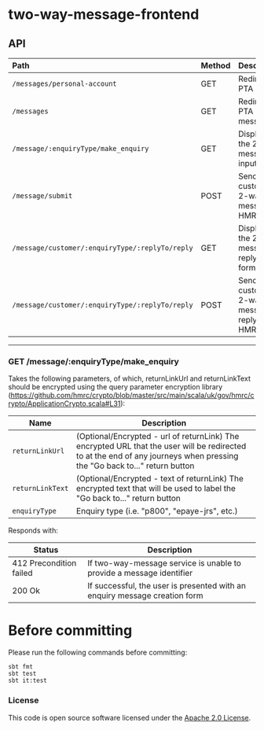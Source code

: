 
# two-way-message-frontend

## API
| Path                                                | Method | Description                                  |
|:----------------------------------------------------|:-------|----------------------------------------------|
| ```/messages/personal-account```                    | GET    | Redirect to PTA home                         |  
| ```/messages```                                     | GET    | Redirect to PTA messages                     |
| ```/message/:enquiryType/make_enquiry```            | GET    | Displays the 2-way message input form        |
| ```/message/submit```                               | POST   | Sends a customer 2-way message to HMRC       |
| ```/message/customer/:enquiryType/:replyTo/reply``` | GET    | Displays the 2-way message reply input form  | 
| ```/message/customer/:enquiryType/:replyTo/reply``` | POST   | Sends a customer 2-way message reply to HMRC |
--------------------------------------------------------------------------------------------------------------- 
 
 ### GET /message/:enquiryType/make_enquiry
 
 Takes the following parameters, of which, returnLinkUrl and returnLinkText should be encrypted using the query parameter encryption library (https://github.com/hmrc/crypto/blob/master/src/main/scala/uk/gov/hmrc/crypto/ApplicationCrypto.scala#L31):
 
 | Name                 | Description |
 | -------------------- | ----------- |
 | `returnLinkUrl`      | (Optional/Encrypted - url of returnLink) The encrypted URL that the user will be redirected to at the end of any journeys when pressing the "Go back to..." return button |
 | `returnLinkText`     | (Optional/Encrypted - text of returnLink) The encrypted text that will be used to label the "Go back to..." return button |
 | `enquiryType`        | Enquiry type (i.e. "p800", "epaye-jrs", etc.) |
 
 Responds with:
 
 | Status                        | Description |
 | ----------------------------- | ----------- |
 | 412 Precondition failed       | If two-way-message service is unable to provide a message identifier |
 | 200 Ok                        | If successful, the user is presented with an enquiry message creation form|
 
# Before committing
Please run the following commands before committing:
```shell script
sbt fmt
sbt test
sbt it:test
```

### License

This code is open source software licensed under the [Apache 2.0 License]("http://www.apache.org/licenses/LICENSE-2.0.html").





